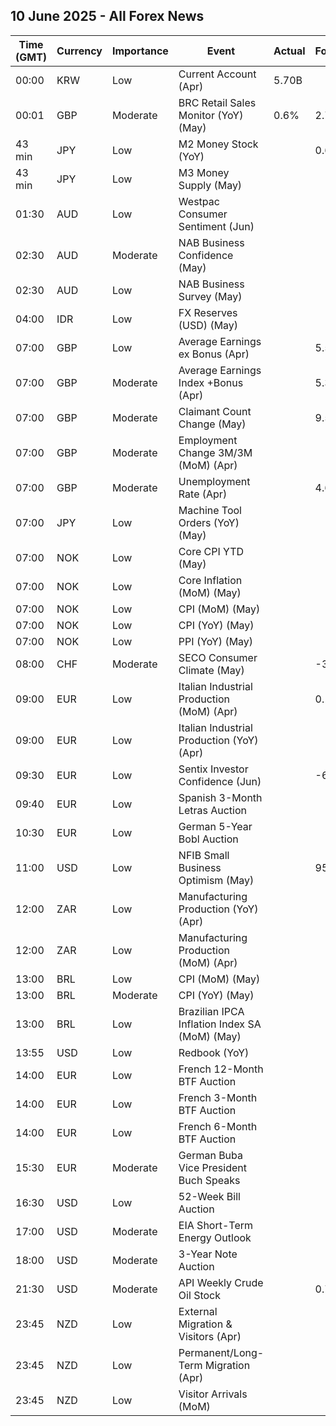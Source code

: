 ## 10 June 2025 - All Forex News

| Time (GMT) | Currency | Importance | Event | Actual | Forecast | Previous |
|------|----------|------------|-------|--------|----------|----------|
| 00:00 | KRW | Low | Current Account (Apr) | 5.70B |  | 9.14B |
| 00:01 | GBP | Moderate | BRC Retail Sales Monitor (YoY) (May) | 0.6% | 2.7% | 6.8% |
| 43 min | JPY | Low | M2 Money Stock (YoY) |  | 0.6% | 0.5% |
| 43 min | JPY | Low | M3 Money Supply (May) |  |  | 2,194.7B |
| 01:30 | AUD | Low | Westpac Consumer Sentiment (Jun) |  |  | 2.2% |
| 02:30 | AUD | Moderate | NAB Business Confidence (May) |  |  | -1 |
| 02:30 | AUD | Low | NAB Business Survey (May) |  |  | 2 |
| 04:00 | IDR | Low | FX Reserves (USD) (May) |  |  | 152.50B |
| 07:00 | GBP | Low | Average Earnings ex Bonus (Apr) |  | 5.5% | 5.6% |
| 07:00 | GBP | Moderate | Average Earnings Index +Bonus (Apr) |  | 5.3% | 5.5% |
| 07:00 | GBP | Moderate | Claimant Count Change (May) |  | 9.5K | 5.2K |
| 07:00 | GBP | Moderate | Employment Change 3M/3M (MoM) (Apr) |  |  | 112K |
| 07:00 | GBP | Moderate | Unemployment Rate (Apr) |  | 4.6% | 4.5% |
| 07:00 | JPY | Low | Machine Tool Orders (YoY) (May) |  |  | 7.7% |
| 07:00 | NOK | Low | Core CPI YTD (May) |  |  | 3.0% |
| 07:00 | NOK | Low | Core Inflation (MoM) (May) |  |  | 0.5% |
| 07:00 | NOK | Low | CPI (MoM) (May) |  |  | 0.7% |
| 07:00 | NOK | Low | CPI (YoY) (May) |  |  | 2.5% |
| 07:00 | NOK | Low | PPI (YoY) (May) |  |  | 2.1% |
| 08:00 | CHF | Moderate | SECO Consumer Climate (May) |  | -38 | -39 |
| 09:00 | EUR | Low | Italian Industrial Production (MoM) (Apr) |  | 0.1% | 0.1% |
| 09:00 | EUR | Low | Italian Industrial Production (YoY) (Apr) |  |  | -1.8% |
| 09:30 | EUR | Low | Sentix Investor Confidence (Jun) |  | -6.0 | -8.1 |
| 09:40 | EUR | Low | Spanish 3-Month Letras Auction |  |  | 1.976% |
| 10:30 | EUR | Low | German 5-Year Bobl Auction |  |  | 2.070% |
| 11:00 | USD | Low | NFIB Small Business Optimism (May) |  | 95.9 | 95.8 |
| 12:00 | ZAR | Low | Manufacturing Production (YoY) (Apr) |  |  | -0.8% |
| 12:00 | ZAR | Low | Manufacturing Production (MoM) (Apr) |  |  | -2.2% |
| 13:00 | BRL | Low | CPI (MoM) (May) |  |  | 0.43% |
| 13:00 | BRL | Moderate | CPI (YoY) (May) |  |  | 5.53% |
| 13:00 | BRL | Low | Brazilian IPCA Inflation Index SA (MoM) (May) |  |  | 0.41% |
| 13:55 | USD | Low | Redbook (YoY) |  |  | 4.9% |
| 14:00 | EUR | Low | French 12-Month BTF Auction |  |  | 1.909% |
| 14:00 | EUR | Low | French 3-Month BTF Auction |  |  | 1.985% |
| 14:00 | EUR | Low | French 6-Month BTF Auction |  |  | 1.962% |
| 15:30 | EUR | Moderate | German Buba Vice President Buch Speaks |  |  |  |
| 16:30 | USD | Low | 52-Week Bill Auction |  |  | 3.930% |
| 17:00 | USD | Moderate | EIA Short-Term Energy Outlook |  |  |  |
| 18:00 | USD | Moderate | 3-Year Note Auction |  |  | 3.824% |
| 21:30 | USD | Moderate | API Weekly Crude Oil Stock |  | 0.700M | -3.300M |
| 23:45 | NZD | Low | External Migration & Visitors (Apr) |  |  | -8.40% |
| 23:45 | NZD | Low | Permanent/Long-Term Migration (Apr) |  |  | 2,480 |
| 23:45 | NZD | Low | Visitor Arrivals (MoM) |  |  | -1.9% |
